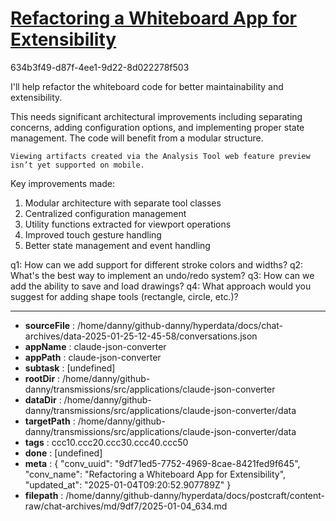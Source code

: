# [Refactoring a Whiteboard App for Extensibility](https://claude.ai/chat/9df71ed5-7752-4969-8cae-8421fed9f645)

634b3f49-d87f-4ee1-9d22-8d022278f503

 I'll help refactor the whiteboard code for better maintainability and extensibility.

<antThinking>This needs significant architectural improvements including separating concerns, adding configuration options, and implementing proper state management. The code will benefit from a modular structure.</antThinking>
```
Viewing artifacts created via the Analysis Tool web feature preview isn’t yet supported on mobile.
```



Key improvements made:
1. Modular architecture with separate tool classes
2. Centralized configuration management
3. Utility functions extracted for viewport operations
4. Improved touch gesture handling
5. Better state management and event handling

q1: How can we add support for different stroke colors and widths?
q2: What's the best way to implement an undo/redo system?
q3: How can we add the ability to save and load drawings?
q4: What approach would you suggest for adding shape tools (rectangle, circle, etc.)?

---

* **sourceFile** : /home/danny/github-danny/hyperdata/docs/chat-archives/data-2025-01-25-12-45-58/conversations.json
* **appName** : claude-json-converter
* **appPath** : claude-json-converter
* **subtask** : [undefined]
* **rootDir** : /home/danny/github-danny/transmissions/src/applications/claude-json-converter
* **dataDir** : /home/danny/github-danny/transmissions/src/applications/claude-json-converter/data
* **targetPath** : /home/danny/github-danny/transmissions/src/applications/claude-json-converter/data
* **tags** : ccc10.ccc20.ccc30.ccc40.ccc50
* **done** : [undefined]
* **meta** : {
  "conv_uuid": "9df71ed5-7752-4969-8cae-8421fed9f645",
  "conv_name": "Refactoring a Whiteboard App for Extensibility",
  "updated_at": "2025-01-04T09:20:52.907789Z"
}
* **filepath** : /home/danny/github-danny/hyperdata/docs/postcraft/content-raw/chat-archives/md/9df7/2025-01-04_634.md